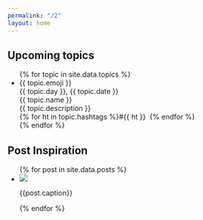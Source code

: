 ```yaml
---
permalink: "/2"
layout: home
---
```


<h2>Upcoming topics</h2>

<ul class="list-plain topic_list">
{% for topic in site.data.topics %}
  <li>
    <div class="topic_emoji">{{ topic.emoji }}</div>
    <div class="topic_date">{{ topic.day }}, {{ topic.date }}</div>
    <div class="topic_name">{{ topic.name }}</div>
    <div class="topic_desc">{{ topic.description }}</div>
    <div class="topic_hashtags">{% for ht in topic.hashtags %}#{{ ht }}&nbsp;&nbsp;{% endfor %}</div>
  </li>
{% endfor %}
</ul>

<h2>Post Inspiration</h2>

<ul class="post-gallery">
{% for post in site.data.posts %}
  <li>
    <img src="{{post.media}}" />
    <p class="caption">{{post.caption}}</p>
  </li>
{% endfor %}
</ul>

